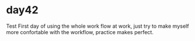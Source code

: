 # day42
Test
First day of using the whole work flow at work, just try to make myself more confortable with the workflow, practice makes perfect.
